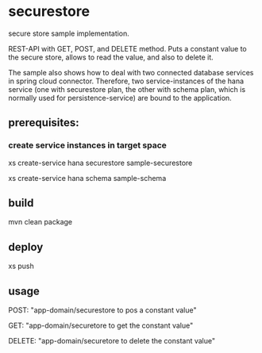 # securestore
secure store sample implementation.

REST-API with GET, POST, and DELETE method. Puts a constant value to the secure store, allows to read the value, and also to delete it.

The sample also shows how to deal with two connected database services in spring cloud connector. Therefore, two service-instances of the hana service (one with securestore plan, the other with schema plan, which is normally used for persistence-service) are bound to the application.

## prerequisites:

### create service instances in target space

xs create-service hana securestore sample-securestore

xs create-service hana schema sample-schema

## build

mvn clean package

## deploy

xs push

## usage

POST: "app-domain/securestore to pos a constant value"

GET: "app-domain/securetore to get the constant value"

DELETE: "app-domain/securetore to delete the constant value"

